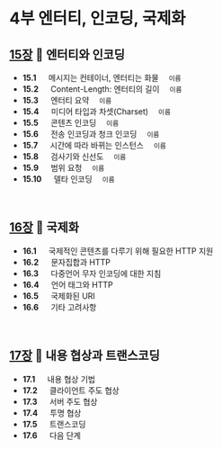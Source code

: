 # 4부 엔터티, 인코딩, 국제화

## [15장](./15_Entities_and_Encodings.md) :octopus: 엔터티와 인코딩
- __15.1__ 　  메시지는 컨테이너, 엔터티는 화물　 `이름`
- __15.2__ 　  Content-Length: 엔터티의 길이　 `이름`
- __15.3__ 　  엔터티 요약　 `이름`
- __15.4__ 　  미디어 타입과 차셋(Charset)　 `이름`
- __15.5__ 　  콘텐츠 인코딩　 `이름`
- __15.6__ 　  전송 인코딩과 청크 인코딩　 `이름`
- __15.7__ 　  시간에 따라 바뀌는 인스턴스　 `이름`
- __15.8__ 　  검사기와 신선도　 `이름`
- __15.9__ 　  범위 요청　 `이름`
- __15.10__ 　 델타 인코딩　 `이름`
<br>

## [16장](./16_Internationalization.md) :octopus: 국제화
- __16.1__ 　  국제적인 콘텐츠를 다루기 위해 필요한 HTTP 지원　 ` `
- __16.2__ 　  문자집합과 HTTP 　 ` `
- __16.3__ 　  다중언어 무자 인코딩에 대한 지침　 ` `
- __16.4__ 　  언어 태그와 HTTP　 ` `
- __16.5__ 　  국제화된 URI　 ` `
- __16.6__ 　  기타 고려사항　 ` `

<br>

## [17장](./17_Content_Negotiation_anf_Transcoding.md) :octopus: 내용 협상과 트랜스코딩
- __17.1__ 　  내용 협상 기법　 ` `
- __17.2__ 　  클라이언트 주도 협상　 ` `
- __17.3__ 　  서버 주도 협상　 ` `
- __17.4__ 　  투명 협상 ` `
- __17.5__ 　  트랜스코딩 ` `
- __17.6__ 　  다음 단계　 ` `
<br>
